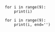 ```{pipe="python3"}
for i in range(9):
    print(i)
```

```{pipe="python3"}
for i in range(9):
    print(i, end='')
```
